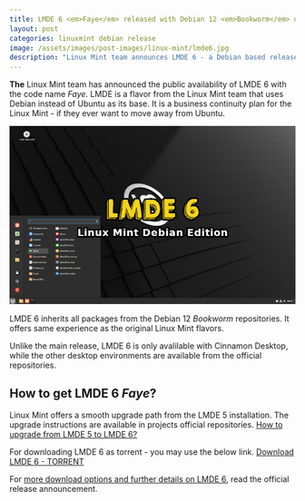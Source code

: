 ```yaml
---
title: LMDE 6 <em>Faye</em> released with Debian 12 <em>Bookworm</em> updates
layout: post
categories: linuxmint debian release
image: /assets/images/post-images/linux-mint/lmde6.jpg
description: "Linux Mint team announces LMDE 6 - a Debian based release from the Linux Mint project. Learn what's new and download LMDE 6 Faye"
---
```


**The** Linux Mint team has announced the public availability of LMDE 6 with the code name *Faye*. LMDE is a flavor from the Linux Mint team that uses Debian instead of Ubuntu as its base. It is a business continuity plan for the Linux Mint - if they ever want to move away from Ubuntu.

![LMDE 6 featured image](/assets/images/post-images/linux-mint/lmde6.jpg)

LMDE 6 inherits all packages from the Debian 12 <em>Bookworm</em> repositories. It offers same experience as the original Linux Mint flavors.

Unlike the main release, LMDE 6 is only avalilable with Cinnamon Desktop, while the other desktop environments are available from the official repositories.

## How to get LMDE 6 <em>Faye</em>?
Linux Mint offers a smooth upgrade path from the LMDE 5 installation. The upgrade instructions are available in projects official repositories.
<a href="https://blog.linuxmint.com/?p=4571">How to upgrade from LMDE 5 to LMDE 6?</a>

For downloading LMDE 6 as torrent - you may use the below link.
<a class="download" href="https://www.linuxmint.com/torrents/lmde-6-cinnamon-64bit.iso.torrent">Download LMDE 6 - TORRENT</a>

For [more download options and further details on LMDE 6](https://blog.linuxmint.com/?p=4570), read the official release announcement.